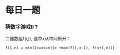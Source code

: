 # 每日一题
### 猜数字游戏II ?
二维数组f(i,j), 选中x从中间断开：
```
f(1,n) = min(1<=x<=n){x +max(f(1,x-1), f(x+1,n))}
```